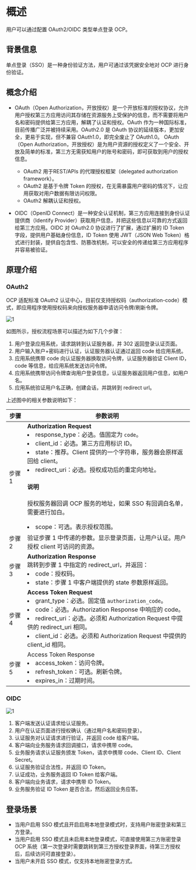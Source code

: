 # 概述

用户可以通过配置 OAuth2/OIDC 类型单点登录 OCP。

## 背景信息

单点登录（SSO）是一种身份验证方法，用户可通过该凭据安全地对 OCP 进行身份验证。

## 概念介绍

* OAuth（Open Authorization，开放授权）是一个开放标准的授权协议，允许用户授权第三方应用访问其存储在资源服务上受保护的信息，而不需要将用户名和密码提供给第三方应用，解耦了认证和授权。OAuth 作为一种国际标准，目前传播广泛并被持续采用。OAuth2.0 是 OAuth 协议的延续版本，更加安全，更易于实现，但不兼容 OAuth1.0，即完全废止了 OAuth1.0。 OAuth（Open Authorization，开放授权）是为用户资源的授权定义了一个安全、开放及简单的标准，第三方无需获知用户的账号和密码，即可获取到用户的授权信息。

  * OAuth2 用于REST/APIs 的代理授权框架（delegated authorization framework）。
  * OAuth2 是基于令牌 Token 的授权，在无需暴露用户密码的情况下，让应用获取对用户数据有限访问权限。
  * OAuth2 解耦认证和授权。

* OIDC（OpenID Connect）是一种安全认证机制，第三方应用连接到身份认证提供商（Identify Provider）获取用户信息，并把这些信息以可靠的方式返回给第三方应用。OIDC 对 OAuth2.0 协议进行了扩展，通过扩展的 ID Token 字段，提供用户基础身份信息，ID Token 使用 JWT（JSON Web Token）格式进行封装，提供自包含性、防篡改机制，可以安全的传递给第三方应用程序并容易被验证。

## 原理介绍

### OAuth2

OCP 适配标准 OAuth2 认证中心，目前仅支持授权码（authorization-code）模式，即应用程序使用授权码来向授权服务器申请访问令牌/刷新令牌。

![1](https://obbusiness-private.oss-cn-shanghai.aliyuncs.com/doc/img/ocp/432/OAuth2.png)

如图所示，授权流程场景可以描述为如下几个步骤：

1. 用户登录应用系统，请求跳转到认证服务器，并 302 返回登录认证页面。
2. 用户输入账户+密码进行认证，认证服务器认证通过返回 code 给应用系统。
3. 应用系统携带 code 向认证服务器换取访问令牌，认证服务器验证 Client ID，code 等信息，给应用系统发送访问令牌。
4. 应用系统携带访问令牌查询用户登录信息，认证服务器返回用户信息，如用户名。
5. 应用系统验证用户名正确，创建会话，并跳转到 redirect url。

上述图中的相关参数说明如下：

| **步骤** | **参数说明** |
|--------|---------|
| 步骤 1 | **Authorization Request**<li>response_type：必选。值固定为 `code`。</li><li>client_id：必选。第三方应用标识 ID。</li><li>state：推荐。Client 提供的一个字符串，服务器会原样返回给 client。</li><li>redirect_uri：必选。授权成功后的重定向地址。<main id="notice" type='explain'><h4>说明</h4><p>授权服务器回调 OCP 服务的地址，如果 SSO 有回调白名单，需要进行加白。</p></main></li><li>scope：可选。表示授权范围。</li> |
| 步骤 2 | 验证步骤 1 中传递的参数。显示登录页面，让用户认证。用户授权 client 可访问的资源。 |
| 步骤 3 | **Authorization Response** <br>跳转到步骤 1 中指定的 redirect_url，并返回：<li>code：授权码。</li><li>state：步骤 1 中客户端提供的 state 参数原样返回。</li>  |
| 步骤 4 | **Access Token Request**<li>grant_type：必选。固定值 `authorization_code`。 </li><li>code：必选。Authorization Response 中响应的 code。</li><li>redirect_uri：必选。必须和 Authorization Request 中提供的 redirect_uri 相同。</li><li>client_id：必选。必须和 Authorization Request 中提供的 client_id 相同。</li> |
| 步骤 5 | Access Token Response <li> access_token：访问令牌。</li><li>refresh_token：可选。刷新令牌。</li><li>expires_in：过期时间。</li> |

### OIDC

![1](https://obbusiness-private.oss-cn-shanghai.aliyuncs.com/doc/img/ocp/432/oidc.png)

1. 客户端发送认证请求给认证服务。
2. 用户在认证页面进行授权确认（通过用户名和密码登录）。
3. 认证服务对认证请求进行验证，并返回 code 给客户端。
4. 客户端向业务服务请求回调接口，请求中携带 code。
5. 业务服务请求认证服务颁发 Token，请求中携带 code、Client ID、Client Secret。
6. 认证服务验证合法性，并返回 ID Token。
7. 认证成功，业务服务返回 ID Token 给客户端。
8. 客户端向业务请求，请求中携带 ID Token。
9. 业务服务验证 ID Token 是否合法，然后返回业务应答。

## 登录场景

* 当用户启用 SSO 模式且开启启用本地登录模式时，支持用户账密登录和第三方登录。
* 当用户启用 SSO 模式且未启用本地登录模式，可直接使用第三方账密登录 OCP 系统（第一次登录时需要跳转到第三方授权登录界面，待第三方授权后，后续访问可直接登录）。
* 当用户未开启 SSO 模式，仅支持本地账密登录方式。

